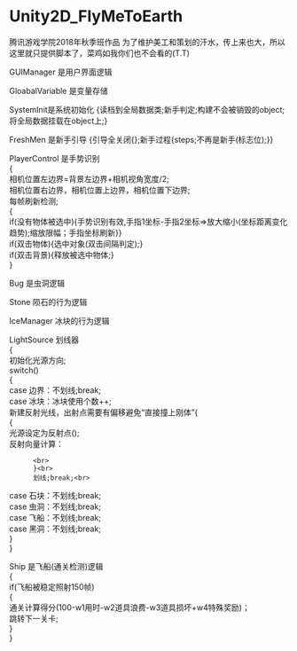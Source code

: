 # Unity2D_FlyMeToEarth
腾讯游戏学院2018年秋季班作品
为了维护美工和策划的汗水，传上来也大，所以这里就只提供脚本了，菜鸡如我你们也不会看的(T.T)

GUIManager 是用户界面逻辑

GloabalVariable 是变量存储

SystemInit是系统初始化 {读档到全局数据类;新手判定;构建不会被销毁的object;将全局数据挂载在object上;}

FreshMen 是新手引导 {引导全关闭{};新手过程{steps;不再是新手(标志位);}}

PlayerControl 是手势识别<br>
{<br>
相机位置左边界=背景左边界+相机视角宽度/2;<br>
相机位置右边界，相机位置上边界，相机位置下边界;<br>
每帧刷新检测;<br>
{<br>
   if(没有物体被选中){手势识别有效,手指1坐标-手指2坐标=>放大缩小(坐标距离变化趋势);缩放限幅；手指坐标刷新}}<br>
   if(双击物体){选中对象(双击间隔判定);}<br>
   if(双击背景){释放被选中物体;}<br>
}<br>

Bug 是虫洞逻辑

Stone 陨石的行为逻辑

IceManager 冰块的行为逻辑

LightSource 划线器<br>
{<br>
初始化光源方向;<br>
switch()<br>
{<br>
case 边界：不划线;break;<br>
case 冰块：冰块使用个数++;<br>
          新建反射光线，出射点需要有偏移避免“直接撞上刚体”{<br>
          {<br>
          光源设定为反射点();<br>
          反射向量计算：
          
          <br>
          }<br>
          划线;break;<br>
case 石块：不划线;break;<br>
case 虫洞：不划线;break;<br>
case 飞船：不划线;break;<br>
case 黑洞：不划线;break;<br>
}<br>
}<br>

Ship 是飞船(通关检测)逻辑<br>
{<br>
if(飞船被稳定照射150帧)<br>
{<br>
通关计算得分(100-w1用时-w2道具浪费-w3道具损坏+w4特殊奖励)；<br>
跳转下一关卡;<br>
}<br>
}<br>


